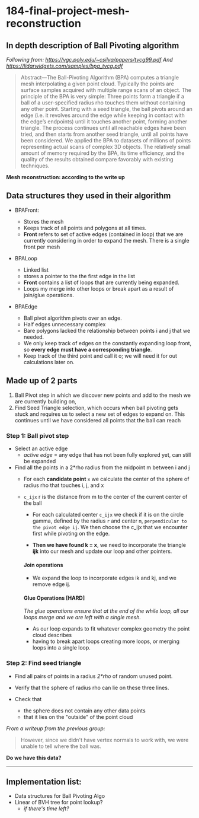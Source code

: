 # 184-final-project-mesh-reconstruction

## In depth description of Ball Pivoting algorithm
_Following from: https://vgc.poly.edu/~csilva/papers/tvcg99.pdf And https://lidarwidgets.com/samples/bpa_tvcg.pdf_

>Abstract—The Ball-Pivoting Algorithm (BPA) computes a triangle mesh interpolating a given point cloud. Typically the points are surface samples acquired with multiple range scans of an object. The principle of the BPA is very simple: Three points form a triangle if a ball of a user-specified radius rho touches them without containing any other point. Starting with a seed triangle, the ball pivots around an edge (i.e. it revolves around the edge while keeping in contact with the edge’s endpoints) until it touches another point, forming another triangle. The process continues until all reachable edges have been tried, and then starts from another seed triangle, until all points have been considered. We applied the BPA to datasets of millions of points representing actual scans of complex 3D objects. The relatively small amount of memory required by the BPA, its time efficiency, and the quality of the results obtained compare favorably with existing techniques.

__Mesh reconstruction: according to the write up__

## Data structures they used in their algorithm
- BPAFront:
    - Stores the mesh
    - Keeps track of all points and polygons at all times.
    - __Front__ refers to set of active edges (contained in loop) that we are currently considering in order to expand the mesh. There is a single front per mesh

- BPALoop
    - Linked list
    - stores a pointer to the the first edge in the list
    - __Front__ contains a list of loops that are currently being expanded. 
    - Loops my merge into other loops or break apart as a result of join/glue operations.

- BPAEdge
    - Ball pivot algorithm pivots over an edge. 
    - Half edges unnecessary complex
    - Bare polygons lacked the relationship between points i and j that we needed. 
    - We only keep track of edges on the constantly expanding loop front, so __every edge must have a corresponding triangle__.
    - Keep track of the third point and call it o; we will need it for out calculations later on.

## Made up of 2 parts
1. Ball Pivot step in which we discover new points and add to the mesh we are currently building on, 
2. Find Seed Triangle selection, which occurs when ball pivoting gets stuck and requires us to select a new set of edges to expand on. This continues until we have considered all points that the ball can reach

### Step 1: Ball pivot step

- Select an active edge
    - _active edge_ = any edge that has not been fully explored yet, can still be expanded
- Find all the points in a 2*rho radius from the midpoint m between i and j
    - For each __candidate point__ `x` we calculate the center of the sphere of radius rho that touches i, j, and x
    -  `c_ijx` r is the distance from m to the center of the current center of the ball
        - For each calculated center `c_ijx` we check if it is on the circle gamma, defined by the radius `r` and center `m`, `perpendicular to the pivot edge ij`. We then choose the c_ijx that we encounter first while pivoting on the edge.

        - __Then we have found k = x__, we need to incorporate the triangle __ijk__ into our mesh and update our loop and other pointers. 

        #### Join operations
        - We expand the loop to incorporate edges ik and kj, and we remove edge ij.

        #### Glue Operations [HARD]
        _The glue operations ensure that at the end of the while loop, all our loops merge and we are left with a single mesh._

        - As our loop expands to fit whatever complex geometry the point cloud describes
        - having to break apart loops creating more loops, or merging loops into a single loop.

### Step 2: Find seed triangle
- Find all pairs of points in a radius _2*rho_ of random unused point.

- Verify that the sphere of radius rho can lie on these three lines.

- Check that 
    - the sphere does not contain any other data points
    - that it lies on the "outside" of the point cloud

_From a writeup from the previous group:_
>However, since we didn't have vertex normals to work with, we were unable to tell where the ball was.


__Do we have this data?__





--- 

## Implementation list:
- Data structures for Ball Pivoting Algo
- Linear of BVH tree for point lookup?
    - _if there's time left?_
